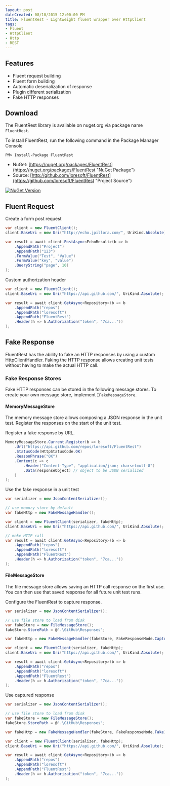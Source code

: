 ```yaml
---
layout: post
dateCreated: 08/10/2015 12:00:00 PM
title: FluentRest - Lightweight fluent wrapper over HttpClient
tags:
- Fluent
- HttpClient
- Http
- REST
---
```

## Features

* Fluent request building
* Fluent form building
* Automatic deserialization of response
* Plugin different serialization 
* Fake HTTP responses

## Download

The FluentRest library is available on nuget.org via package name `FluentRest`.

To install FluentRest, run the following command in the Package Manager Console

    PM> Install-Package FluentRest
    
* NuGet: [https://nuget.org/packages/FluentRest](https://nuget.org/packages/FluentRest "NuGet Package")
* Source: [http://github.com/loresoft/FluentRest](https://github.com/loresoft/FluentRest "Project Source")

[![NuGet Version](https://img.shields.io/nuget/v/FluentRest.svg?style=flat-square)](https://www.nuget.org/packages/FluentRest/)


## Fluent Request

Create a form post request

```csharp
var client = new FluentClient();
client.BaseUri = new Uri("http://echo.jpillora.com/", UriKind.Absolute);

var result = await client.PostAsync<EchoResult>(b => b
    .AppendPath("Project")
    .AppendPath("123")
    .FormValue("Test", "Value")
    .FormValue("key", "value")
    .QueryString("page", 10)
);
```

Custom authorization header

```csharp
var client = new FluentClient();
client.BaseUri = new Uri("https://api.github.com/", UriKind.Absolute);

var result = await client.GetAsync<Repository>(b => b
    .AppendPath("repos")
    .AppendPath("loresoft")
    .AppendPath("FluentRest")
    .Header(h => h.Authorization("token", "7ca..."))
);
```

## Fake Response

FluentRest has the ability to fake an HTTP responses by using a custom HttpClientHandler. Faking the HTTP response allows creating unit tests without having to make the actual HTTP call.  

### Fake Response Stores

Fake HTTP responses can be stored in the following message stores.  To create your own message store, implement `IFakeMessageStore`.

#### MemoryMessageStore

The memory message store allows composing a JSON response in the unit test.  Register the responses on the start of the unit test.


Register a fake response by URL.

```csharp
MemoryMessageStore.Current.Register(b => b
    .Url("https://api.github.com/repos/loresoft/FluentRest")
    .StatusCode(HttpStatusCode.OK)
    .ReasonPhrase("OK")
    .Content(c => c
        .Header("Content-Type", "application/json; charset=utf-8")
        .Data(responseObject) // object to be JSON serialized
    )
);
```

Use the fake response in a unit test

```csharp
var serializer = new JsonContentSerializer();

// use memory store by default
var fakeHttp = new FakeMessageHandler();

var client = new FluentClient(serializer, fakeHttp);
client.BaseUri = new Uri("https://api.github.com/", UriKind.Absolute);

// make HTTP call
var result = await client.GetAsync<Repository>(b => b
    .AppendPath("repos")
    .AppendPath("loresoft")
    .AppendPath("FluentRest")
    .Header(h => h.Authorization("token", "7ca..."))
);
```

#### FileMessageStore

The file message store allows saving an HTTP call response on the first use.  You can then use that saved response for all future unit test runs.


Configure the FluentRest to capture response.

```csharp
var serializer = new JsonContentSerializer();

// use file store to load from disk
var fakeStore = new FileMessageStore();
fakeStore.StorePath = @".\GitHub\Responses";

var fakeHttp = new FakeMessageHandler(fakeStore, FakeResponseMode.Capture);

var client = new FluentClient(serializer, fakeHttp);
client.BaseUri = new Uri("https://api.github.com/", UriKind.Absolute);

var result = await client.GetAsync<Repository>(b => b
    .AppendPath("repos")
    .AppendPath("loresoft")
    .AppendPath("FluentRest")
    .Header(h => h.Authorization("token", "7ca..."))
);
```

Use captured response

```csharp
var serializer = new JsonContentSerializer();

// use file store to load from disk
var fakeStore = new FileMessageStore();
fakeStore.StorePath = @".\GitHub\Responses";

var fakeHttp = new FakeMessageHandler(fakeStore, FakeResponseMode.Fake);

var client = new FluentClient(serializer, fakeHttp);
client.BaseUri = new Uri("https://api.github.com/", UriKind.Absolute);

var result = await client.GetAsync<Repository>(b => b
    .AppendPath("repos")
    .AppendPath("loresoft")
    .AppendPath("FluentRest")
    .Header(h => h.Authorization("token", "7ca..."))
);
```